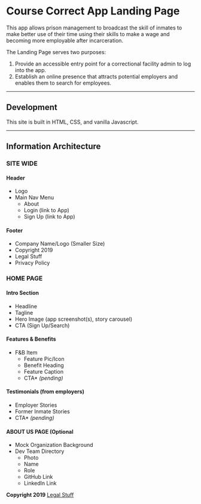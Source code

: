 # Course Correct App Landing Page
This app allows prison management to broadcast the skill of inmates to make better use of their time using their skills to make a wage and becoming more employable after incarceration. 


The Landing Page serves two purposes:
  1. Provide an accessible entry point for a correctional facility admin to log into the app.
  2. Establish an online presence that attracts potential employers and enables them to search for employees.

---
## Development
This site is built in HTML, CSS, and vanilla Javascript.

---
## Information Architecture

### SITE WIDE
#### Header
* Logo
* Main Nav Menu
  * About
  * Login (link to App)
  * Sign Up (link to App)

#### Footer
* Company Name/Logo (Smaller Size)
* Copyright 2019
* Legal Stuff
* Privacy Policy

### HOME PAGE
#### Intro Section
* Headline
* Tagline
* Hero Image (app screenshot(s), story carousel)
* CTA (Sign Up/Search)

#### Features & Benefits 
* F&B Item
  * Feature Pic/Icon
  * Benefit Heading
  * Feature Caption
  * CTA* _(pending)_

#### Testimonials (from employers)
* Employer Stories
* Former Inmate Stories
* CTA* _(pending)_

#### ABOUT US PAGE (Optional
* Mock Organization Background
* Dev Team Directory
  * Photo
  * Name
  * Role
  * GitHub Link
  * LinkedIn Link


**Copyright 2019**
[Legal Stuff](https://bountifulapp.netlify.com/docs/media.html)
